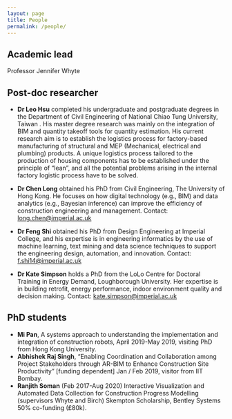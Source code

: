 ```yaml
---
layout: page
title: People
permalink: /people/
---
```


## Academic lead
Professor Jennifer Whyte

## Post-doc researcher
* __Dr Leo Hsu__ completed his undergraduate and postgraduate degrees in the Department of Civil Engineering of National Chiao Tung University, Taiwan . His master degree research was mainly on the integration of BIM and quantity takeoff tools for quantity estimation.
His current research aim is to establish the logistics process for factory-based manufacturing of structural and MEP (Mechanical, electrical and plumbing) products. A unique logistics process tailored to the production of housing components has to be established under the principle of “lean”, and all the potential problems arising in the internal factory logistic process have to be solved.



* __Dr Chen Long__ obtained his PhD from Civil Engineering, The University of Hong Kong. He focuses on how digital technology (e.g., BIM) and data analytics (e.g., Bayesian inference) can improve the efficiency of construction engineering and management. Contact: [long.chen@imperial.ac.uk](mailto:long.chen@imperial.ac.uk)

* __Dr Feng Shi__ obtained his PhD from Design Engineering at Imperial College, and his expertise is
in engineering informatics by the use of machine learning, text mining and data science techniques to support the engineering design, automation, and innovation. Contact: [f.shi14@imperial.ac.uk](mailto:f.shi14@imperial.ac.uk)

* __Dr Kate Simpson__ holds a PhD from the LoLo Centre for Doctoral Training in Energy Demand, Loughborough University. Her expertise is in building retrofit, energy performance, indoor environment quality and decision making. Contact: [kate.simpson@imperial.ac.uk](mailto:kate.simpson@imperial.ac.uk)



## PhD students
*  __Mi Pan__, A systems approach to understanding the implementation and integration of construction robots, April 2019-May 2019, visiting PhD from Hong Kong University.
*	__Abhishek Raj Singh__, “Enabling Coordination and Collaboration among Project Stakeholders through AR-BIM to Enhance Construction Site Productivity” [funding dependent] Jan / Feb 2019, visitor from IIT Bombay.
*	__Ranjith Soman__ (Feb 2017-Aug 2020) Interactive Visualization and Automated Data Collection for Construction Progress Modelling (supervisors Whyte and Birch) Skempton Scholarship, Bentley Systems 50% co-funding (£80k).
